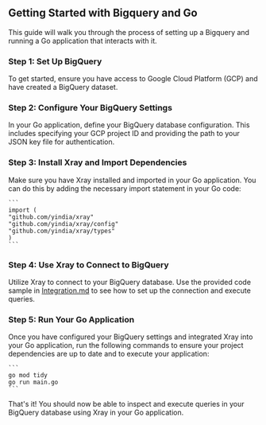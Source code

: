 ## Getting Started with Bigquery and Go

This guide will walk you through the process of setting up a Bigquery and running a Go application that interacts with it.


### Step 1: Set Up BigQuery

To get started, ensure you have access to Google Cloud Platform (GCP) and have created a BigQuery dataset.

### Step 2: Configure Your BigQuery Settings

In your Go application, define your BigQuery database configuration. This includes specifying your GCP project ID and providing the path to your JSON key file for authentication.

### Step 3: Install Xray and Import Dependencies

Make sure you have Xray installed and imported in your Go application. You can do this by adding the necessary import statement in your Go code:

    ```
    import (
    "github.com/yindia/xray"
    "github.com/yindia/xray/config"
    "github.com/yindia/xray/types"
    )
    ```

### Step 4: Use Xray to Connect to BigQuery

Utilize Xray to connect to your BigQuery database. Use the provided code sample in [Integration.md](https://github.com/yindia/xray/tree/main/example/bigquery/integration.md) to see how to set up the connection and execute queries.

### Step 5: Run Your Go Application

Once you have configured your BigQuery settings and integrated Xray into your Go application, run the following commands to ensure your project dependencies are up to date and to execute your application:


    ```
    go mod tidy
    go run main.go
    ```

That's it! You should now be able to inspect and execute queries in your BigQuery database using Xray in your Go application.